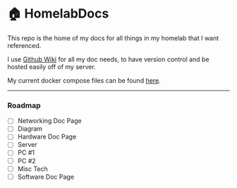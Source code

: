 # 🏠 HomelabDocs

This repo is the home of my docs for all things in my homelab that I want referenced. 

I use [Github Wiki](https://github.com/reitenth/HomelabDocs/wiki) for all my doc needs, to have version control and be hosted easily off of my server. 

My current docker compose files can be found [here](https://github.com/reitenth/HomelabDocs/tree/main/docker).

---

### Roadmap

- [ ]  Networking Doc Page
  - [ ] Diagram
- [ ]  Hardware Doc Page
  - [ ] Server
  - [ ] PC #1
  - [ ] PC #2
  - [ ] Misc Tech
- [ ]  Software Doc Page
